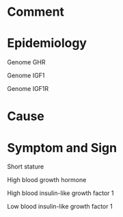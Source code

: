 # Comment

# Epidemiology

Genome GHR

Genome IGF1

Genome IGF1R

# Cause

# Symptom and Sign

Short stature

High blood growth hormone

High blood insulin-like growth factor 1

Low blood insulin-like growth factor 1

